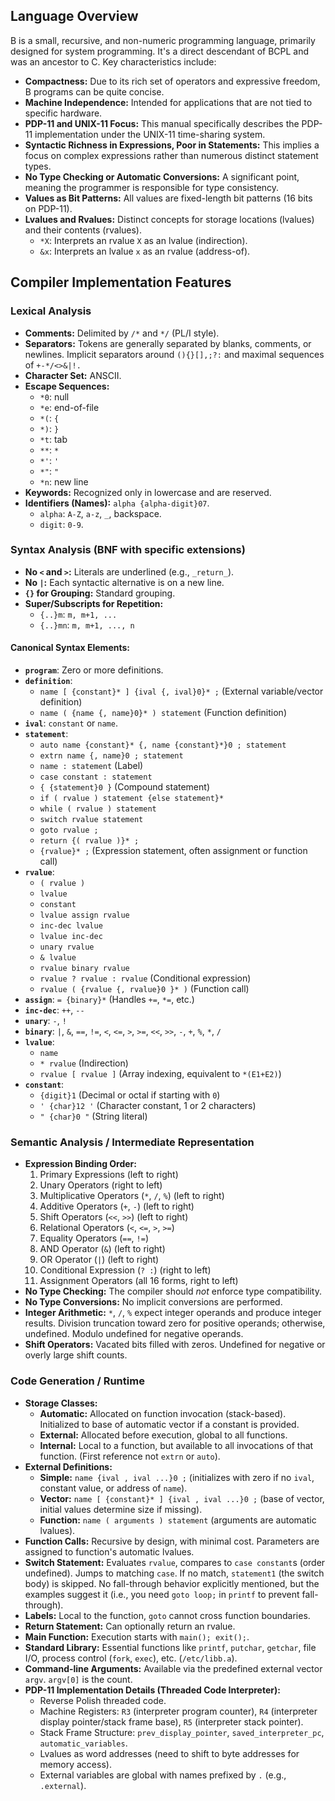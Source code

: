 ## Language Overview

B is a small, recursive, and non-numeric programming language, primarily designed for system programming. It's a direct descendant of BCPL and was an ancestor to C. Key characteristics include:

-   **Compactness:** Due to its rich set of operators and expressive freedom, B programs can be quite concise.
-   **Machine Independence:** Intended for applications that are not tied to specific hardware.
-   **PDP-11 and UNIX-11 Focus:** This manual specifically describes the PDP-11 implementation under the UNIX-11 time-sharing system.
-   **Syntactic Richness in Expressions, Poor in Statements:** This implies a focus on complex expressions rather than numerous distinct statement types.
-   **No Type Checking or Automatic Conversions:** A significant point, meaning the programmer is responsible for type consistency.
-   **Values as Bit Patterns:** All values are fixed-length bit patterns (16 bits on PDP-11).
-   **Lvalues and Rvalues:** Distinct concepts for storage locations (lvalues) and their contents (rvalues).
    -   `*X`: Interprets an rvalue `X` as an lvalue (indirection).
    -   `&x`: Interprets an lvalue `x` as an rvalue (address-of).

## Compiler Implementation Features

### Lexical Analysis

-   **Comments:** Delimited by `/*` and `*/` (PL/I style).
-   **Separators:** Tokens are generally separated by blanks, comments, or newlines. Implicit separators around `(){}[],;?:` and maximal sequences of `+-*/<>&|!.`
-   **Character Set:** ANSCII.
-   **Escape Sequences:**
    -   `*0`: null
    -   `*e`: end-of-file
    -   `*(`: `{`
    -   `*)`: `}`
    -   `*t`: tab
    -   `**`: `*`
    -   `*'`: `'`
    -   `*"`: `"`
    -   `*n`: new line
-   **Keywords:** Recognized only in lowercase and are reserved.
-   **Identifiers (Names):** `alpha {alpha-digit}07`.
    -   `alpha`: `A-Z`, `a-z`, `_`, backspace.
    -   `digit`: `0-9`.

### Syntax Analysis (BNF with specific extensions)

-   **No `<` and `>`:** Literals are underlined (e.g., `_return_`).
-   **No `|`:** Each syntactic alternative is on a new line.
-   **`{}` for Grouping:** Standard grouping.
-   **Super/Subscripts for Repetition:**
    -   `{..}m`: `m, m+1, ...`
    -   `{..}mn`: `m, m+1, ..., n`

#### Canonical Syntax Elements:

-   **`program`**: Zero or more definitions.
-   **`definition`**:
    -   `name [ {constant}* ] {ival {, ival}0}* ;` (External variable/vector definition)
    -   `name ( {name {, name}0}* ) statement` (Function definition)
-   **`ival`**: `constant` or `name`.
-   **`statement`**:
    -   `auto name {constant}* {, name {constant}*}0 ; statement`
    -   `extrn name {, name}0 ; statement`
    -   `name : statement` (Label)
    -   `case constant : statement`
    -   `{ {statement}0 }` (Compound statement)
    -   `if ( rvalue ) statement {else statement}*`
    -   `while ( rvalue ) statement`
    -   `switch rvalue statement`
    -   `goto rvalue ;`
    -   `return {( rvalue )}* ;`
    -   `{rvalue}* ;` (Expression statement, often assignment or function call)
-   **`rvalue`**:
    -   `( rvalue )`
    -   `lvalue`
    -   `constant`
    -   `lvalue assign rvalue`
    -   `inc-dec lvalue`
    -   `lvalue inc-dec`
    -   `unary rvalue`
    -   `& lvalue`
    -   `rvalue binary rvalue`
    -   `rvalue ? rvalue : rvalue` (Conditional expression)
    -   `rvalue ( {rvalue {, rvalue}0 }* )` (Function call)
-   **`assign`**: `= {binary}*` (Handles `+=`, `*=`, etc.)
-   **`inc-dec`**: `++`, `--`
-   **`unary`**: `-`, `!`
-   **`binary`**: `|`, `&`, `==`, `!=`, `<`, `<=`, `>`, `>=`, `<<`, `>>`, `-`, `+`, `%`, `*`, `/`
-   **`lvalue`**:
    -   `name`
    -   `* rvalue` (Indirection)
    -   `rvalue [ rvalue ]` (Array indexing, equivalent to `*(E1+E2)`)
-   **`constant`**:
    -   `{digit}1` (Decimal or octal if starting with `0`)
    -   `' {char}12 '` (Character constant, 1 or 2 characters)
    -   `" {char}0 "` (String literal)

### Semantic Analysis / Intermediate Representation

-   **Expression Binding Order:**
    1.  Primary Expressions (left to right)
    2.  Unary Operators (right to left)
    3.  Multiplicative Operators (`*`, `/`, `%`) (left to right)
    4.  Additive Operators (`+`, `-`) (left to right)
    5.  Shift Operators (`<<`, `>>`) (left to right)
    6.  Relational Operators (`<`, `<=`, `>`, `>=`)
    7.  Equality Operators (`==`, `!=`)
    8.  AND Operator (`&`) (left to right)
    9.  OR Operator (`|`) (left to right)
    10. Conditional Expression (`? :`) (right to left)
    11. Assignment Operators (all 16 forms, right to left)
-   **No Type Checking:** The compiler should _not_ enforce type compatibility.
-   **No Type Conversions:** No implicit conversions are performed.
-   **Integer Arithmetic:** `*`, `/`, `%` expect integer operands and produce integer results. Division truncation toward zero for positive operands; otherwise, undefined. Modulo undefined for negative operands.
-   **Shift Operators:** Vacated bits filled with zeros. Undefined for negative or overly large shift counts.

### Code Generation / Runtime

-   **Storage Classes:**
    -   **Automatic:** Allocated on function invocation (stack-based). Initialized to base of automatic vector if a constant is provided.
    -   **External:** Allocated before execution, global to all functions.
    -   **Internal:** Local to a function, but available to all invocations of that function. (First reference not `extrn` or `auto`).
-   **External Definitions:**
    -   **Simple:** `name {ival , ival ...}0 ;` (initializes with zero if no `ival`, constant value, or address of `name`).
    -   **Vector:** `name [ {constant}* ] {ival , ival ...}0 ;` (base of vector, initial values determine size if missing).
    -   **Function:** `name ( arguments ) statement` (arguments are automatic lvalues).
-   **Function Calls:** Recursive by design, with minimal cost. Parameters are assigned to function's automatic lvalues.
-   **Switch Statement:** Evaluates `rvalue`, compares to `case constant`s (order undefined). Jumps to matching `case`. If no match, `statement1` (the switch body) is skipped. No fall-through behavior explicitly mentioned, but the examples suggest it (i.e., you need `goto loop;` in `printf` to prevent fall-through).
-   **Labels:** Local to the function, `goto` cannot cross function boundaries.
-   **Return Statement:** Can optionally return an rvalue.
-   **Main Function:** Execution starts with `main(); exit();`.
-   **Standard Library:** Essential functions like `printf`, `putchar`, `getchar`, file I/O, process control (`fork`, `exec`), etc. (`/etc/libb.a`).
-   **Command-line Arguments:** Available via the predefined external vector `argv`. `argv[0]` is the count.
-   **PDP-11 Implementation Details (Threaded Code Interpreter):**
    -   Reverse Polish threaded code.
    -   Machine Registers: `R3` (interpreter program counter), `R4` (interpreter display pointer/stack frame base), `R5` (interpreter stack pointer).
    -   Stack Frame Structure: `prev_display_pointer`, `saved_interpreter_pc`, `automatic_variables`.
    -   Lvalues as word addresses (need to shift to byte addresses for memory access).
    -   External variables are global with names prefixed by `.` (e.g., `.external`).
